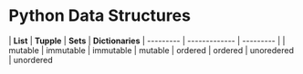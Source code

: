 # Python Data Structures

| **List** | **Tupple** | **Sets** | **Dictionaries**
| --------- | ------------- | --------- |
| mutable | immutable | immutable | mutable
| ordered | ordered | unoredered | unordered
